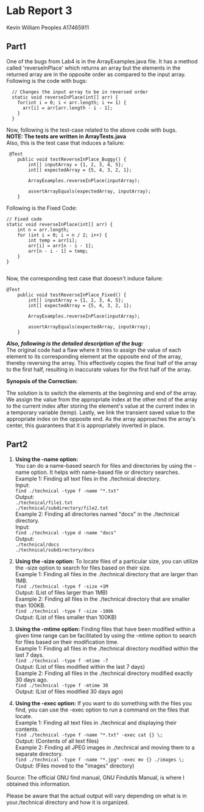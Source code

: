 # Lab Report 3
Kevin William Peoples
A17465911

## Part1
One of the bugs from Lab4 is in the ArrayExamples.java file. It has a method called 'reverseInPlace' which returns an array but the elements in the returned array are in the opposite order as compared to the input array.  
Following is the code with bugs:  
```
  // Changes the input array to be in reversed order
  static void reverseInPlace(int[] arr) {
    for(int i = 0; i < arr.length; i += 1) {
      arr[i] = arr[arr.length - i - 1];
    }
  }
```
Now, following is the test-case related to the above code with bugs.  
**NOTE: The tests  are written in ArrayTests.java**  
Also, this is the test case that induces a failure:  

```
 @Test
    public void testReverseInPlace_Buggy() {
        int[] inputArray = {1, 2, 3, 4, 5};
        int[] expectedArray = {5, 4, 3, 2, 1};

        ArrayExamples.reverseInPlace(inputArray);

        assertArrayEquals(expectedArray, inputArray);
    }
```
Following is the Fixed Code:
```
// Fixed code
static void reverseInPlace(int[] arr) {
    int n = arr.length;
    for (int i = 0; i < n / 2; i++) {
        int temp = arr[i];
        arr[i] = arr[n - i - 1];
        arr[n - i - 1] = temp;
    }
}
 
```
Now, the corresponding test case that dooesn't induce failure:
```
@Test
    public void testReverseInPlace_Fixed() {
        int[] inputArray = {1, 2, 3, 4, 5};
        int[] expectedArray = {5, 4, 3, 2, 1};

        ArrayExamples.reverseInPlace(inputArray);

        assertArrayEquals(expectedArray, inputArray);
    }
```

***Also, following is the detailed description of the bug:***  
The original code had a flaw where it tries to assign the value of each element to its corresponding element at the opposite end of the array, thereby reversing the array. 
This effectively copies the final half of the array to the first half, resulting in inaccurate values for the first half of the array.

**Synopsis of the Correction:**

The solution is to switch the elements at the beginning and end of the array. 
We assign the value from the appropriate index at the other end of the array to the current index after storing the element's value at the current index in a temporary variable (temp). 
Lastly, we link the transient saved value to the appropriate index on the opposite end. 
As the array approaches the array's center, this guarantees that it is appropriately inverted in place.

## Part2 
1)  **Using the -name option:**  
You can do a name-based search for files and directories by using the -name option. It helps with name-based file or directory searches.  
Example 1: Finding all text files in the ./technical directory.  
Input:     
```find ./technical -type f -name "*.txt" ```  
Output:  
```./technical/file1.txt```   
   ```./technical/subdirectory/file2.txt ```  
Example 2: Finding all directories named "docs" in the ./technical directory.  
Input:   
```find ./technical -type d -name "docs" ```   
Output:   
```./technical/docs ```    
```./technical/subdirectory/docs ```         


3)  **Using the -size option:**
To locate files of a particular size, you can utilize the -size option to search for files based on their size.  
Example 1: Finding all files in the ./technical directory that are larger than 1MB.  
```find ./technical -type f -size +1M ```  
Output: (List of files larger than 1MB)  
Example 2: Finding all files in the ./technical directory that are smaller than 100KB.      
```find ./technical -type f -size -100k ```    
Output: (List of files smaller than 100KB)
  
4)  **Using the -mtime option:**
Finding files that have been modified within a given time range can be facilitated by using the -mtime option to search for files based on their modification time.  
Example 1: Finding all files in the ./technical directory modified within the last 7 days.  
```find ./technical -type f -mtime -7 ```  
Output: (List of files modified within the last 7 days)  
Example 2: Finding all files in the ./technical directory modified exactly 30 days ago.  
```find ./technical -type f -mtime 30 ```  
Output: (List of files modified 30 days ago)

5)  **Using the -exec option:**
If you want to do something with the files you find, you can use the -exec option to run a command on the files that locate.  
Example 1: Finding all text files in ./technical and displaying their contents.  
```find ./technical -type f -name "*.txt" -exec cat {} \; ```  
Output: (Contents of all text files)  
Example 2: Finding all JPEG images in ./technical and moving them to a separate directory.  
```find ./technical -type f -name "*.jpg" -exec mv {} ./images \;```  
Output: (Files moved to the "images" directory)
 
Source: The official GNU find manual, GNU Findutils Manual, is where I obtained this information.

Please be aware that the actual output will vary depending on what is in your./technical directory and how it is organized.


